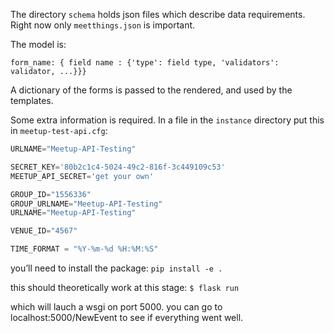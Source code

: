 The directory `schema` holds json files which describe data requirements. Right now only `meetthings.json` is important.

The model is:

`form_name: { field name : {'type': field type, 'validators': validator, ...}}}`

A dictionary of the forms is passed to the rendered, and used by the templates.

Some extra information is required. In a file in the `instance` directory put this in `meetup-test-api.cfg`:

```python
URLNAME="Meetup-API-Testing"

SECRET_KEY='80b2c1c4-5024-49c2-816f-3c449109c53'
MEETUP_API_SECRET='get your own'

GROUP_ID="1556336"
GROUP_URLNAME="Meetup-API-Testing"
URLNAME="Meetup-API-Testing"

VENUE_ID="4567"

TIME_FORMAT = "%Y-%m-%d %H:%M:%S"
```
you’ll need to install the package:
`pip install -e .`

this should theoretically work at this stage:
`$ flask run`

which will lauch a wsgi on port 5000. you can go to localhost:5000/NewEvent to see if everything went well.
